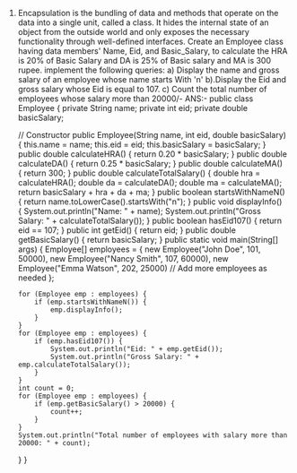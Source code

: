 1.	Encapsulation is the bundling of data and methods that operate on the data into a single unit, called a class. It hides the internal state of an object from the outside world and only exposes the necessary functionality through well-defined interfaces. 
Create an Employee class having data members' Name, Eid, and Basic_Salary, to calculate the HRA is 20% of Basic Salary and DA is 25% of Basic salary and MA is 300 rupee. implement the following queries:
  a) Display the name and gross salary of an employee whose name starts With 'n'
  b).Display the Eid and gross salary whose Eid is equal to 107.
  c)  Count the total number of employees whose salary more than 20000/-
ANS:-
      public class Employee {
    private String name;
    private int eid;
    private double basicSalary;

    // Constructor
    public Employee(String name, int eid, double basicSalary) {
        this.name = name;
        this.eid = eid;
        this.basicSalary = basicSalary;
    }
    public double calculateHRA() {
        return 0.20 * basicSalary;
    }
    public double calculateDA() {
        return 0.25 * basicSalary;
    }
    public double calculateMA() {
        return 300;
    }
    public double calculateTotalSalary() {
        double hra = calculateHRA();
        double da = calculateDA();
        double ma = calculateMA();
        return basicSalary + hra + da + ma;
    }
    public boolean startsWithNameN() {
        return name.toLowerCase().startsWith("n");
    }
    public void displayInfo() {
        System.out.println("Name: " + name);
        System.out.println("Gross Salary: " + calculateTotalSalary());
    }
    public boolean hasEid107() {
        return eid == 107;
    }
    public int getEid() {
        return eid;
    }
    public double getBasicSalary() {
        return basicSalary;
    }
    public static void main(String[] args) {
        Employee[] employees = {
            new Employee("John Doe", 101, 50000),
            new Employee("Nancy Smith", 107, 60000),
            new Employee("Emma Watson", 202, 25000)
            // Add more employees as needed
        };

        for (Employee emp : employees) {
            if (emp.startsWithNameN()) {
                emp.displayInfo();
            }
        }
        for (Employee emp : employees) {
            if (emp.hasEid107()) {
                System.out.println("Eid: " + emp.getEid());
                System.out.println("Gross Salary: " + emp.calculateTotalSalary());
            }
        }
        int count = 0;
        for (Employee emp : employees) {
            if (emp.getBasicSalary() > 20000) {
                count++;
            }
        }
        System.out.println("Total number of employees with salary more than 20000: " + count);
    }
}

